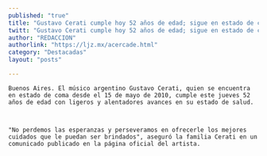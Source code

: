 ```yaml
---
published: "true"
title: "Gustavo Cerati cumple hoy 52 años de edad; sigue en estado de coma"
twitt: "Gustavo Cerati cumple hoy 52 años de edad; sigue en estado de coma"
author: "REDACCION"
authorlink: "https://ljz.mx/acercade.html"
category: "Destacadas"
layout: "posts"

---
```



  
    Buenos Aires. El músico argentino Gustavo Cerati, quien se encuentra en estado de coma desde el 15 de mayo de 2010, cumple este jueves 52 años de edad con ligeros y alentadores avances en su estado de salud.
  
  
  
    "No perdemos las esperanzas y perseveramos en ofrecerle los mejores cuidados que le puedan ser brindados", aseguró la familia Cerati en un comunicado publicado en la página oficial del artista.
  

